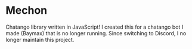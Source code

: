 # Mechon
Chatango library written in JavaScript! I created this for a chatango bot I made (Baymax) that is no longer running.  Since switching to Discord, I no longer maintain this project.
